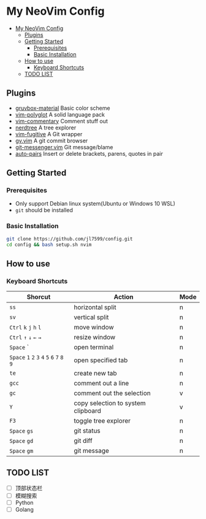 # My NeoVim Config

- [My NeoVim Config](#my-neovim-config)
  - [Plugins](#plugins)
  - [Getting Started](#getting-started)
    - [Prerequisites](#prerequisites)
    - [Basic Installation](#basic-installation)
  - [How to use](#how-to-use)
    - [Keyboard Shortcuts](#keyboard-shortcuts)
  - [TODO LIST](#todo-list)

## Plugins

- [gruvbox-material](https://github.com/sainnhe/gruvbox-material) Basic color scheme
- [vim-polyglot](https://github.com/sheerun/vim-polyglot) A solid language pack
- [vim-commentary](https://github.com/tpope/vim-commentary) Comment stuff out
- [nerdtree](https://github.com/preservim/nerdtree) A tree explorer
- [vim-fugitive](https://github.com/tpope/vim-fugitive) A Git wrapper
- [gv.vim](https://github.com/junegunn/gv.vim) A git commit browser
- [git-messenger.vim](https://github.com/rhysd/git-messenger.vim) Git message/blame
- [auto-pairs](https://github.com/jiangmiao/auto-pairs) Insert or delete brackets, parens, quotes in pair

## Getting Started

### Prerequisites

- Only support Debian linux system(Ubuntu or Windows 10 WSL)
- `git` should be installed

### Basic Installation

```bash
git clone https://github.com/jl7599/config.git
cd config && bash setup.sh nvim
```

## How to use

### Keyboard Shortcuts

| Shorcut                                     | Action                             | Mode |
| ------------------------------------------- | ---------------------------------- | ---- |
| `ss`                                        | horizontal split                   | n    |
| `sv`                                        | vertical split                     | n    |
| `Ctrl` `k` `j` `h` `l`                      | move window                        | n    |
| `Ctrl` `↑` `↓` `←` `→`                      | resize window                      | n    |
| `Space` `                                   | open terminal                      | n    |
| `Space` `1` `2` `3` `4` `5` `6` `7` `8` `9` | open specified tab                 | n    |
| `te`                                        | create new tab                     | n    |
| `gcc`                                       | comment out a line                 | n    |
| `gc`                                        | comment out the selection          | v    |
| `Y`                                         | copy selection to system clipboard | v    |
| `F3`                                        | toggle tree explorer               | n    |
| `Space` `gs`                                | git status                         | n    |
| `Space` `gd`                                | git diff                           | n    |
| `Space` `gm`                                | git message                        | n    |

## TODO LIST

- [ ] 顶部状态栏
- [ ] 模糊搜索
- [ ] Python
- [ ] Golang
